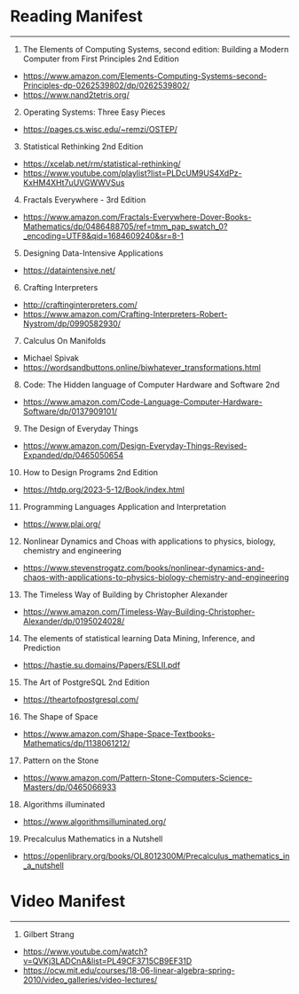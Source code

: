 # Reading Manifest
---

1. The Elements of Computing Systems, second edition: Building a Modern Computer from First Principles 2nd Edition
- https://www.amazon.com/Elements-Computing-Systems-second-Principles-dp-0262539802/dp/0262539802/
- https://www.nand2tetris.org/
2. Operating Systems: Three Easy Pieces
- https://pages.cs.wisc.edu/~remzi/OSTEP/
3. Statistical Rethinking 2nd Edition
- https://xcelab.net/rm/statistical-rethinking/
- https://www.youtube.com/playlist?list=PLDcUM9US4XdPz-KxHM4XHt7uUVGWWVSus
4. Fractals Everywhere - 3rd Edition
- https://www.amazon.com/Fractals-Everywhere-Dover-Books-Mathematics/dp/0486488705/ref=tmm_pap_swatch_0?_encoding=UTF8&qid=1684609240&sr=8-1
5. Designing Data-Intensive Applications
- https://dataintensive.net/
6. Crafting Interpreters
- http://craftinginterpreters.com/
- https://www.amazon.com/Crafting-Interpreters-Robert-Nystrom/dp/0990582930/
7. Calculus On Manifolds
- Michael Spivak
- https://wordsandbuttons.online/biwhatever_transformations.html
8. Code: The Hidden language of Computer Hardware and Software 2nd
- https://www.amazon.com/Code-Language-Computer-Hardware-Software/dp/0137909101/
9. The Design of Everyday Things
- https://www.amazon.com/Design-Everyday-Things-Revised-Expanded/dp/0465050654
10. How to Design Programs 2nd Edition
- https://htdp.org/2023-5-12/Book/index.html
11. Programming Languages Application and Interpretation
- https://www.plai.org/
12. Nonlinear Dynamics and Choas with applications to physics, biology, chemistry and engineering
- https://www.stevenstrogatz.com/books/nonlinear-dynamics-and-chaos-with-applications-to-physics-biology-chemistry-and-engineering
13. The Timeless Way of Building by Christopher Alexander
- https://www.amazon.com/Timeless-Way-Building-Christopher-Alexander/dp/0195024028/
14. The elements of statistical learning Data Mining, Inference, and Prediction
- https://hastie.su.domains/Papers/ESLII.pdf
15. The Art of PostgreSQL 2nd Edition
- https://theartofpostgresql.com/
16. The Shape of Space
- https://www.amazon.com/Shape-Space-Textbooks-Mathematics/dp/1138061212/
17. Pattern on the Stone
- https://www.amazon.com/Pattern-Stone-Computers-Science-Masters/dp/0465066933
18. Algorithms illuminated 
- https://www.algorithmsilluminated.org/
19. Precalculus Mathematics in a Nutshell
- https://openlibrary.org/books/OL8012300M/Precalculus_mathematics_in_a_nutshell


# Video Manifest
---

1. Gilbert Strang
- https://www.youtube.com/watch?v=QVKj3LADCnA&list=PL49CF3715CB9EF31D
- https://ocw.mit.edu/courses/18-06-linear-algebra-spring-2010/video_galleries/video-lectures/


